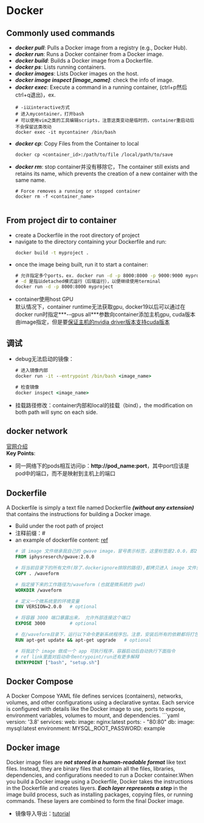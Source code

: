 # Docker


## Commonly used commands
* ***docker pull***: Pulls a Docker image from a registry (e.g., Docker Hub).
* ***docker run***: Runs a Docker container from a Docker image.
* ***docker build***: Builds a Docker image from a Dockerfile.
* ***docker ps***: Lists running containers.
* ***docker images***: Lists Docker images on the host.
* ***docker image inspect [image_name]***: check the info of image.
* ***docker exec***: Execute a command in a running container, (ctrl+p然后ctrl+q退出)，ex. 
    ```docker command
    # -i以interactive方式
    # 进入mycontainer，打开bash
    # 可以使用vim之类的工具编辑scripts，注意这类变动是临时的，container重启动后不会保留这类改动
    docker exec -it mycontainer /bin/bash
* ***docker cp***: Copy Files from the Container to local
    ``` docker command
    docker cp <container_id>:/path/to/file /local/path/to/save
* ***docker rm***: stop container并没有移除它，The container still exists and retains its name, which prevents the creation of a new container with the same name.
    ```docker command
    # Force removes a running or stopped container
    docker rm -f <container_name>


## From project dir to container
* create a Dockerfile in the root directory of project
* navigate to the directory containing your Dockerfile and run:
    ```cmd
    docker build -t myproject .
* once the image being built, run it to start a container:
    ```cmd
    # 允许指定多个ports，ex. docker run -d -p 8000:8000 -p 9000:9000 myproject
    # -d 是指以detached模式运行（后端运行），以便继续使用terminal
    docker run -d -p 8000:8000 myproject
* container使用host GPU
    <br>默认情况下，container runtime无法获取gpu, docker19以后可以通过在docker run时指定***--gpus all***参数向container添加主机gpu, cuda版本由image指定，但是要[保证主机的nvidia driver版本支持cuda版本](https://stackoverflow.com/questions/63960319/does-it-matter-if-the-version-of-cuda-on-docker-is-different-from-the-version-of)


## 调试
* debug无法启动的镜像：
    ```cmd
    # 进入镜像内部
    docker run -it --entrypoint /bin/bash <image_name>
    
    # 检查镜像
    docker inspect <image_name>
* 挂载路径修改：container内部和local的挂载（bind），the modification on both path will sync on each side.


## docker network
[官网介绍](https://docs.docker.com/engine/tutorials/networkingcontainers/)<br>
**Key Points**:
* 同一网络下的pods相互访问ip：**http://pod_name:port**，其中port应该是pod中的端口，而不是映射到主机上的端口


## Dockerfile
A Dockerfile is simply a text file named Dockerfile ***(without any extension)*** that contains the instructions for building a Docker image.
* Build under the root path of project
* 注释前缀：#
* an example of dockerfile content: [ref](https://iphysresearch.github.io/blog/post/programing/docker-tutorial/)
    ```dockerfile
    # 该 image 文件继承我自己的 gwave image，冒号表示标签，这里标签是2.0.0，即2.0.0版本的 gwave。
    FROM iphysreserch/gwave:2.0.0

    # 将当前目录下的所有文件(除了.dockerignore排除的路径),都拷贝进入 image 文件里微系统的/waveform目录
    COPY . /waveform

    # 指定接下来的工作路径为/waveform (也就是微系统的 pwd)
    WORKDIR /waveform

    # 定义一个微系统里的环境变量
    ENV VERSION=2.0.0	# optional

    # 将容器 3000 端口暴露出来， 允许外部连接这个端口
    EXPOSE 3000			# optional

    # 在/waveform目录下，运行以下命令更新系统程序包。注意，安装后所有的依赖都将打包进入 image 文件
    RUN apt-get update && apt-get upgrade	# optional

    # 将我这个 image 做成一个 app 可执行程序，容器启动后自动执行下面指令
    # ref link里面对启动命令entrypoint/run还有更多解释
    ENTRYPOINT ["bash", "setup.sh"]


## Docker Compose
A Docker Compose YAML file defines services (containers), networks, volumes, and other configurations using a declarative syntax. Each service is configured with details like the Docker image to use, ports to expose, environment variables, volumes to mount, and dependencies.
    ```yaml
    version: '3.8'
    services:
        web:
            image: nginx:latest
            ports:
            - "80:80"
        db:
            image: mysql:latest
            environment:
            MYSQL_ROOT_PASSWORD: example
    

## Docker image
Docker image files are ***not stored in a human-readable format*** like text files. Instead, they are binary files that contain all the files, libraries, dependencies, and configurations needed to run a Docker container.When you build a Docker image using a Dockerfile, Docker takes the instructions in the Dockerfile and creates layers. ***Each layer represents a step*** in the image build process, such as installing packages, copying files, or running commands. These layers are combined to form the final Docker image.
* 镜像导入导出：[tutorial](https://www.hangge.com/blog/cache/detail_2411.html)